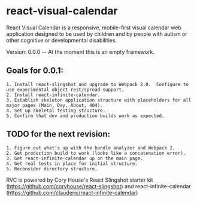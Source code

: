# react-visual-calendar

React Visual Calendar is a responsive, mobile-first visual calendar web application designed to be used by children and by people with autism or other cognitive or developmental disabilities.

Version: 0.0.0 -- At the moment this is an empty framework.

## Goals for 0.0.1:
    1. Install react-slingshot and upgrade to Webpack 2.0.  Configure to use experimental object rest/spread support.
    2. Install react-infinite-calendar.
    3. Establish skeleton application structure with placeholders for all major pages (Main, Day, About, 404).
    4. Set up skeletal testing structure.
    5. Confirm that dev and production builds work as expected. 

## TODO for the next revision:

    1. Figure out what's up with the bundle analyzer and Webpack 2.
    2. Get production build to work (looks like a concatenation error).
    3. Get react-infinite-calendar up on the main page.
    4. Get real tests in place for initial structure.
    5. Reconsider directory structure.

RVC is powered by Cory House's React Slingshot starter kit (https://github.com/coryhouse/react-slingshot) and react-infinite-calendar (https://github.com/clauderic/react-infinite-calendar) 

